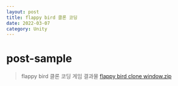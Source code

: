 ```yaml
---
layout: post
title: flappy bird 클론 코딩
date: 2022-03-07
category: Unity
---
```

# post-sample
  
> flappy bird 클론 코딩 게임 결과물
[flappy bird clone window.zip](https://github.com/ys815/ys815.github.io/files/8194837/flappy.bird.clone.window.zip)

